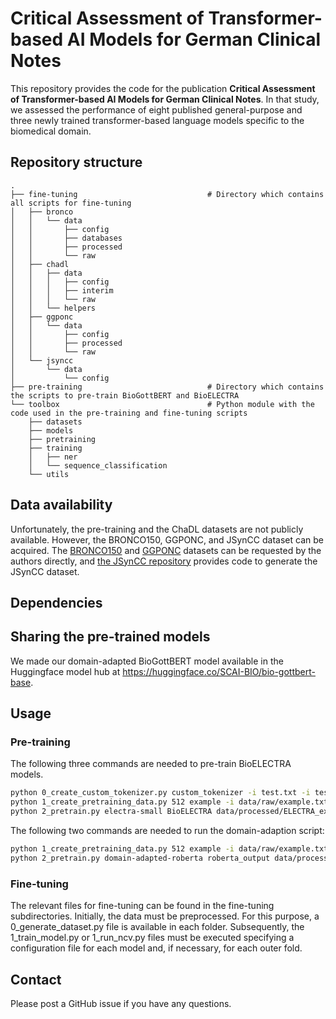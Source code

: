 # Critical Assessment of Transformer-based AI Models for German Clinical Notes

This repository provides the code for the publication **Critical Assessment of Transformer-based AI Models for German
Clinical Notes**. In that study, we assessed the performance of eight published general-purpose and three newly trained
transformer-based language models specific to the biomedical domain.

## Repository structure

```text
.
├── fine-tuning                             # Directory which contains all scripts for fine-tuning
│   ├── bronco
│   │   └── data
│   │       ├── config
│   │       ├── databases
│   │       ├── processed
│   │       └── raw
│   ├── chadl
│   │   ├── data
│   │   │   ├── config
│   │   │   ├── interim
│   │   │   └── raw
│   │   └── helpers
│   ├── ggponc
│   │   └── data
│   │       ├── config
│   │       ├── processed
│   │       └── raw
│   └── jsyncc
│       └── data
│           └── config
├── pre-training                            # Directory which contains the scripts to pre-train BioGottBERT and BioELECTRA
└── toolbox                                 # Python module with the code used in the pre-training and fine-tuning scripts
    ├── datasets
    ├── models
    ├── pretraining
    ├── training
    │   ├── ner
    │   └── sequence_classification
    └── utils

```

## Data availability

Unfortunately, the pre-training and the ChaDL datasets are not publicly available. However, the BRONCO150, GGPONC, and
JSynCC dataset can be acquired. The [BRONCO150](https://www2.informatik.hu-berlin.de/~leser/bronco/index.html)
and [GGPONC](https://www.leitlinienprogramm-onkologie.de/projekte/ggponc-english/) datasets can be requested by the
authors directly, and [the JSynCC repository](https://github.com/JULIELab/jsyncc) provides code to generate the JSynCC
dataset.

## Dependencies

## Sharing the pre-trained models

We made our domain-adapted BioGottBERT model available in the Huggingface model hub
at https://huggingface.co/SCAI-BIO/bio-gottbert-base.

## Usage

### Pre-training

The following three commands are needed to pre-train BioELECTRA models.

```bash
python 0_create_custom_tokenizer.py custom_tokenizer -i test.txt -i test2.txt --vocab-size=15000
python 1_create_pretraining_data.py 512 example -i data/raw/example.txt -v data/processed/vocab.txt --threads 16 --model ELECTRA
python 2_pretrain.py electra-small BioELECTRA data/processed/ELECTRA_example-512_training.pt data/processed/ELECTRA_example-512_validation.pt  data/processed/vocab.txt
```

The following two commands are needed to run the domain-adaption script:

```bash
python 1_create_pretraining_data.py 512 example -i data/raw/example.txt -t ~/git/german-clinical-bert/model_evaluation/bronco/data/external/gottbert-base --threads 16 --model RoBERTa
python 2_pretrain.py domain-adapted-roberta roberta_output data/processed/RoBERTa_example-512_training.pt data/processed/RoBERTa_example-512_validation.pt uklfr/gottbert-base
```

### Fine-tuning

The relevant files for fine-tuning can be found in the fine-tuning subdirectories. Initially, the data must be
preprocessed. For this purpose, a 0_generate_dataset.py file is available in each folder. Subsequently, the
1_train_model.py or 1_run_ncv.py files must be executed specifying a configuration file for each model and, if
necessary, for each outer fold.

## Contact

Please post a GitHub issue if you have any questions.